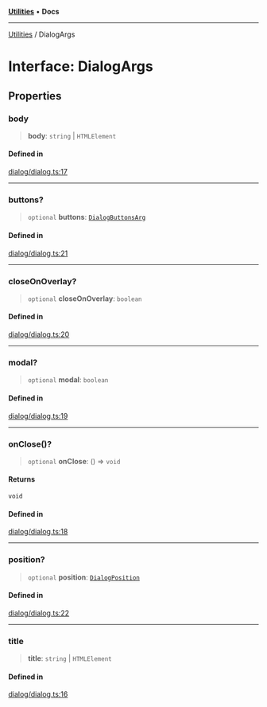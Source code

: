 [**Utilities**](../README.md) • **Docs**

***

[Utilities](../README.md) / DialogArgs

# Interface: DialogArgs

## Properties

### body

> **body**: `string` \| `HTMLElement`

#### Defined in

[dialog/dialog.ts:17](https://github.com/noobiept/utilities/blob/18352a8077ed8c48acd60199e66f10ece023322d/source/dialog/dialog.ts#L17)

***

### buttons?

> `optional` **buttons**: [`DialogButtonsArg`](../type-aliases/DialogButtonsArg.md)

#### Defined in

[dialog/dialog.ts:21](https://github.com/noobiept/utilities/blob/18352a8077ed8c48acd60199e66f10ece023322d/source/dialog/dialog.ts#L21)

***

### closeOnOverlay?

> `optional` **closeOnOverlay**: `boolean`

#### Defined in

[dialog/dialog.ts:20](https://github.com/noobiept/utilities/blob/18352a8077ed8c48acd60199e66f10ece023322d/source/dialog/dialog.ts#L20)

***

### modal?

> `optional` **modal**: `boolean`

#### Defined in

[dialog/dialog.ts:19](https://github.com/noobiept/utilities/blob/18352a8077ed8c48acd60199e66f10ece023322d/source/dialog/dialog.ts#L19)

***

### onClose()?

> `optional` **onClose**: () => `void`

#### Returns

`void`

#### Defined in

[dialog/dialog.ts:18](https://github.com/noobiept/utilities/blob/18352a8077ed8c48acd60199e66f10ece023322d/source/dialog/dialog.ts#L18)

***

### position?

> `optional` **position**: [`DialogPosition`](../enumerations/DialogPosition.md)

#### Defined in

[dialog/dialog.ts:22](https://github.com/noobiept/utilities/blob/18352a8077ed8c48acd60199e66f10ece023322d/source/dialog/dialog.ts#L22)

***

### title

> **title**: `string` \| `HTMLElement`

#### Defined in

[dialog/dialog.ts:16](https://github.com/noobiept/utilities/blob/18352a8077ed8c48acd60199e66f10ece023322d/source/dialog/dialog.ts#L16)
